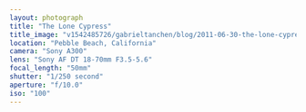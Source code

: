 ```yaml
---
layout: photograph
title: "The Lone Cypress"
title_image: "v1542485726/gabrieltanchen/blog/2011-06-30-the-lone-cypress/main-image.jpg"
location: "Pebble Beach, California"
camera: "Sony A300"
lens: "Sony AF DT 18-70mm F3.5-5.6"
focal_length: "50mm"
shutter: "1/250 second"
aperture: "f/10.0"
iso: "100"
---
```

